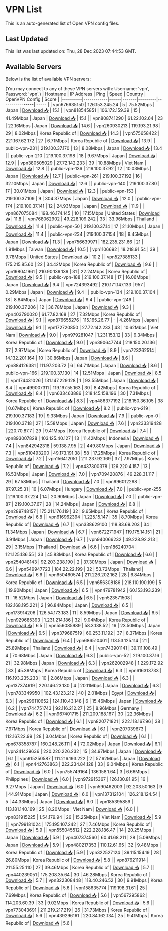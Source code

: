 # VPN List

This is an auto-generated list of Open VPN config files.

## Last Updated

This list was last updated on: Thu, 28 Dec 2023 07:44:53 GMT.

## Available Servers

Below is the list of available VPN servers:

(You may connect to any of these VPN servers with: Username: 'vpn', Password: 'vpn'.)
| Hostname | IP Address | Ping | Speed | Country | OpenVPN Config | Score |
|----------|------------|------|-------|---------|----------------| ----- |
| vpn676635150 | 126.153.245.24 | 5 | 75.52Mbps | Japan | [Download 📥](./configs/server_0_JP.ovpn) | 15.1 |
| vpn818545851 | 106.172.159.39 | 15 | 41.49Mbps | Japan | [Download 📥](./configs/server_1_JP.ovpn) | 15.1 |
| vpn808741290 | 61.22.102.64 | 23 | 22.16Mbps | Japan | [Download 📥](./configs/server_2_JP.ovpn) | 14.6 |
| vpn260930213 | 119.193.21.98 | 29 | 8.02Mbps | Korea Republic of | [Download 📥](./configs/server_3_KR.ovpn) | 14.3 |
| vpn575658422 | 221.167.62.172 | 27 | 6.71Mbps | Korea Republic of | [Download 📥](./configs/server_4_KR.ovpn) | 13.9 |
| public-vpn-231 | 219.100.37.170 | 13 | 8.08Mbps | Japan | [Download 📥](./configs/server_5_JP.ovpn) | 13.4 |
| public-vpn-210 | 219.100.37.198 | 18 | 9.67Mbps | Japan | [Download 📥](./configs/server_6_JP.ovpn) | 12.9 |
| vpn380505029 | 27.72.142.233 | 39 | 10.88Mbps | Viet Nam | [Download 📥](./configs/server_7_VN.ovpn) | 12.8 |
| public-vpn-136 | 219.100.37.92 | 12 | 10.03Mbps | Japan | [Download 📥](./configs/server_8_JP.ovpn) | 12.7 |
| public-vpn-261 | 219.100.37.192 | 16 | 32.10Mbps | Japan | [Download 📥](./configs/server_9_JP.ovpn) | 12.6 |
| public-vpn-140 | 219.100.37.80 | 17 | 30.01Mbps | Japan | [Download 📥](./configs/server_10_JP.ovpn) | 12.3 |
| public-vpn-153 | 219.100.37.109 | 9 | 304.37Mbps | Japan | [Download 📥](./configs/server_11_JP.ovpn) | 12.0 |
| public-vpn-174 | 219.100.37.141 | 12 | 24.93Mbps | Japan | [Download 📥](./configs/server_12_JP.ovpn) | 11.9 |
| vpn867075084 | 198.46.174.145 | 10 | 17.15Mbps | United States | [Download 📥](./configs/server_13_US.ovpn) | 11.8 |
| vpn768062902 | 49.228.109.242 | 33 | 33.96Mbps | Thailand | [Download 📥](./configs/server_14_TH.ovpn) | 11.4 |
| public-vpn-50 | 219.100.37.14 | 17 | 21.10Mbps | Japan | [Download 📥](./configs/server_15_JP.ovpn) | 11.4 |
| public-vpn-234 | 219.100.37.154 | 18 | 8.45Mbps | Japan | [Download 📥](./configs/server_16_JP.ovpn) | 11.3 |
| vpn756639971 | 182.235.231.66 | 21 | 1.91Mbps | Taiwan | [Download 📥](./configs/server_17_TW.ovpn) | 10.5 |
| vpn1106692 | 18.218.91.54 | 39 | 9.78Mbps | United States | [Download 📥](./configs/server_18_US.ovpn) | 10.2 |
| vpn527385133 | 175.215.85.60 | 22 | 34.42Mbps | Korea Republic of | [Download 📥](./configs/server_19_KR.ovpn) | 9.6 |
| vpn198041961 | 210.90.139.139 | 31 | 22.24Mbps | Korea Republic of | [Download 📥](./configs/server_20_KR.ovpn) | 9.5 |
| public-vpn-188 | 219.100.37.148 | 17 | 16.06Mbps | Japan | [Download 📥](./configs/server_21_JP.ovpn) | 9.4 |
| vpn724393492 | 210.171.147.133 | 957 | 0.29Mbps | Japan | [Download 📥](./configs/server_22_JP.ovpn) | 9.4 |
| public-vpn-134 | 219.100.37.104 | 18 | 8.84Mbps | Japan | [Download 📥](./configs/server_23_JP.ovpn) | 9.4 |
| public-vpn-249 | 219.100.37.206 | 12 | 36.78Mbps | Japan | [Download 📥](./configs/server_24_JP.ovpn) | 9.3 |
| vpn403790020 | 61.77.82.168 | 27 | 7.32Mbps | Korea Republic of | [Download 📥](./configs/server_25_KR.ovpn) | 9.1 |
| vpn876655276 | 115.165.26.77 | - | 4.26Mbps | Japan | [Download 📥](./configs/server_26_JP.ovpn) | 9.1 |
| vpn172720850 | 27.72.142.233 | 43 | 10.62Mbps | Viet Nam | [Download 📥](./configs/server_27_VN.ovpn) | 9.0 |
| vpn979281047 | 1.231.153.12 | 33 | 9.34Mbps | Korea Republic of | [Download 📥](./configs/server_28_KR.ovpn) | 9.0 |
| vpn390647744 | 218.150.20.136 | 37 | 2.97Mbps | Korea Republic of | [Download 📥](./configs/server_29_KR.ovpn) | 8.9 |
| vpn723262514 | 14.132.201.164 | 10 | 30.86Mbps | Japan | [Download 📥](./configs/server_30_JP.ovpn) | 8.6 |
| vpn884126381 | 111.97.203.72 | 6 | 64.71Mbps | Japan | [Download 📥](./configs/server_31_JP.ovpn) | 8.6 |
| public-vpn-166 | 219.100.37.130 | 14 | 12.51Mbps | Japan | [Download 📥](./configs/server_32_JP.ovpn) | 8.5 |
| vpn174431026 | 131.147.229.128 | 1 | 93.55Mbps | Japan | [Download 📥](./configs/server_33_JP.ovpn) | 8.4 |
| vpn499007311 | 119.197.55.163 | 30 | 8.42Mbps | Korea Republic of | [Download 📥](./configs/server_34_KR.ovpn) | 8.4 |
| vpn633463886 | 218.145.158.196 | 30 | 7.31Mbps | Korea Republic of | [Download 📥](./configs/server_35_KR.ovpn) | 8.3 |
| vpn486377192 | 218.150.36.105 | 38 | 0.67Mbps | Korea Republic of | [Download 📥](./configs/server_36_KR.ovpn) | 8.2 |
| public-vpn-219 | 219.100.37.183 | 19 | 9.33Mbps | Japan | [Download 📥](./configs/server_37_JP.ovpn) | 7.9 |
| public-vpn-0 | 219.100.37.18 | 27 | 15.58Mbps | Japan | [Download 📥](./configs/server_38_JP.ovpn) | 7.6 |
| vpn233319428 | 220.70.87.7 | 29 | 9.41Mbps | Korea Republic of | [Download 📥](./configs/server_39_KR.ovpn) | 7.4 |
| vpn893007828 | 103.125.40.127 | 13 | 11.42Mbps | Indonesia | [Download 📥](./configs/server_40_ID.ovpn) | 7.4 |
| vpn842942318 | 59.138.7.95 | 2 | 449.80Mbps | Japan | [Download 📥](./configs/server_41_JP.ovpn) | 7.3 |
| vpn510493200 | 49.173.191.38 | 58 | 17.25Mbps | Korea Republic of | [Download 📥](./configs/server_42_KR.ovpn) | 7.2 |
| vpn156412051 | 211.237.92.169 | 37 | 7.97Mbps | Korea Republic of | [Download 📥](./configs/server_43_KR.ovpn) | 7.2 |
| vpn437300378 | 126.220.4.157 | 13 | 16.53Mbps | Japan | [Download 📥](./configs/server_44_JP.ovpn) | 7.0 |
| vpn709420876 | 49.228.31.117 | 29 | 67.58Mbps | Thailand | [Download 📥](./configs/server_45_TH.ovpn) | 7.0 |
| vpn996012298 | 87.97.25.31 | 16 | 6.07Mbps | Hungary | [Download 📥](./configs/server_46_HU.ovpn) | 7.0 |
| public-vpn-255 | 219.100.37.224 | 14 | 20.90Mbps | Japan | [Download 📥](./configs/server_47_JP.ovpn) | 7.0 |
| public-vpn-87 | 219.100.37.67 | 28 | 14.24Mbps | Japan | [Download 📥](./configs/server_48_JP.ovpn) | 6.8 |
| vpn289748157 | 175.211.176.119 | 32 | 9.65Mbps | Korea Republic of | [Download 📥](./configs/server_49_KR.ovpn) | 6.8 |
| vpn616962394 | 1.225.15.147 | 35 | 8.70Mbps | Korea Republic of | [Download 📥](./configs/server_50_KR.ovpn) | 6.7 |
| vpn338629100 | 118.83.69.203 | 34 | 11.34Mbps | Japan | [Download 📥](./configs/server_51_JP.ovpn) | 6.7 |
| vpn672271947 | 119.175.14.151 | 21 | 3.91Mbps | Japan | [Download 📥](./configs/server_52_JP.ovpn) | 6.7 |
| vpn940066232 | 49.228.92.213 | 29 | 3.15Mbps | Thailand | [Download 📥](./configs/server_53_TH.ovpn) | 6.6 |
| vpn186240704 | 121.125.136.55 | 33 | 45.83Mbps | Korea Republic of | [Download 📥](./configs/server_54_KR.ovpn) | 6.6 |
| vpn254048143 | 92.203.238.190 | 2 | 37.30Mbps | Japan | [Download 📥](./configs/server_55_JP.ovpn) | 6.6 |
| vpn549947723 | 184.22.22.199 | 32 | 53.72Mbps | Thailand | [Download 📥](./configs/server_56_TH.ovpn) | 6.6 |
| vpn650460574 | 211.226.202.162 | 28 | 6.84Mbps | Korea Republic of | [Download 📥](./configs/server_57_KR.ovpn) | 6.5 |
| vpn656308186 | 218.110.190.199 | 5 | 19.90Mbps | Japan | [Download 📥](./configs/server_58_JP.ovpn) | 6.5 |
| vpn479781942 | 60.153.193.239 | 11 | 16.52Mbps | Japan | [Download 📥](./configs/server_59_JP.ovpn) | 6.5 |
| vpn523571508 | 182.168.195.221 | 2 | 96.84Mbps | Japan | [Download 📥](./configs/server_60_JP.ovpn) | 6.5 |
| vpn173914206 | 126.54.173.183 | 11 | 8.59Mbps | Japan | [Download 📥](./configs/server_61_JP.ovpn) | 6.5 |
| vpn929685393 | 1.231.214.186 | 32 | 9.04Mbps | Korea Republic of | [Download 📥](./configs/server_62_KR.ovpn) | 6.5 |
| vpn556085989 | 58.3.138.52 | 16 | 23.50Mbps | Japan | [Download 📥](./configs/server_63_JP.ovpn) | 6.5 |
| vpn379687519 | 60.253.11.192 | 37 | 8.37Mbps | Korea Republic of | [Download 📥](./configs/server_64_KR.ovpn) | 6.4 |
| vpn686510401 | 113.53.125.114 | 21 | 25.89Mbps | Thailand | [Download 📥](./configs/server_65_TH.ovpn) | 6.4 |
| vpn743901141 | 39.111.108.49 | 4 | 70.68Mbps | Japan | [Download 📥](./configs/server_66_JP.ovpn) | 6.3 |
| public-vpn-52 | 219.100.37.16 | 21 | 32.98Mbps | Japan | [Download 📥](./configs/server_67_JP.ovpn) | 6.3 |
| vpn262002948 | 1.229.172.92 | 33 | 45.39Mbps | Korea Republic of | [Download 📥](./configs/server_68_KR.ovpn) | 6.3 |
| vpn616313733 | 116.193.235.233 | 10 | 2.86Mbps | Japan | [Download 📥](./configs/server_69_JP.ovpn) | 6.3 |
| vpn137374619 | 220.146.23.130 | 4 | 20.11Mbps | Japan | [Download 📥](./configs/server_70_JP.ovpn) | 6.3 |
| vpn783349950 | 102.43.123.212 | 40 | 2.01Mbps | Egypt | [Download 📥](./configs/server_71_EG.ovpn) | 6.3 |
| vpn296110652 | 124.110.43.148 | 6 | 15.46Mbps | Japan | [Download 📥](./configs/server_72_JP.ovpn) | 6.2 |
| vpn744751743 | 92.116.212.27 | 25 | 8.96Mbps | Germany | [Download 📥](./configs/server_73_DE.ovpn) | 6.2 |
| vpn967401715 | 211.209.188.167 | 30 | 22.36Mbps | Korea Republic of | [Download 📥](./configs/server_74_KR.ovpn) | 6.1 |
| vpn820771821 | 222.118.167.96 | 38 | 7.97Mbps | Korea Republic of | [Download 📥](./configs/server_75_KR.ovpn) | 6.1 |
| vpn207039673 | 112.167.22.99 | 28 | 3.04Mbps | Korea Republic of | [Download 📥](./configs/server_76_KR.ovpn) | 6.1 |
| vpn678358787 | 160.248.26.111 | 4 | 72.02Mbps | Japan | [Download 📥](./configs/server_77_JP.ovpn) | 6.1 |
| vpn241429636 | 220.220.226.232 | 15 | 34.97Mbps | Japan | [Download 📥](./configs/server_78_JP.ovpn) | 6.1 |
| vpn915250587 | 111.216.193.222 | 2 | 57.62Mbps | Japan | [Download 📥](./configs/server_79_JP.ovpn) | 6.1 |
| vpn442763863 | 222.234.84.128 | 33 | 9.04Mbps | Korea Republic of | [Download 📥](./configs/server_80_KR.ovpn) | 6.0 |
| vpn755749164 | 136.158.1.64 | 3 | 6.66Mbps | Philippines | [Download 📥](./configs/server_81_PH.ovpn) | 6.0 |
| vpn972915367 | 126.130.81.95 | 16 | 9.27Mbps | Japan | [Download 📥](./configs/server_82_JP.ovpn) | 6.0 |
| vpn590462003 | 92.203.50.163 | 9 | 44.91Mbps | Japan | [Download 📥](./configs/server_83_JP.ovpn) | 6.0 |
| vpn137312104 | 126.218.124.54 | 5 | 44.33Mbps | Japan | [Download 📥](./configs/server_84_JP.ovpn) | 6.0 |
| vpn185395859 | 113.181.140.169 | 25 | 8.20Mbps | Viet Nam | [Download 📥](./configs/server_85_VN.ovpn) | 6.0 |
| vpn831915225 | 1.54.179.94 | 26 | 15.25Mbps | Viet Nam | [Download 📥](./configs/server_86_VN.ovpn) | 5.9 |
| vpn799181024 | 175.195.107.242 | 27 | 7.46Mbps | Korea Republic of | [Download 📥](./configs/server_87_KR.ovpn) | 5.9 |
| vpn555045512 | 222.228.186.47 | 14 | 20.25Mbps | Japan | [Download 📥](./configs/server_88_JP.ovpn) | 5.9 |
| vpn407374560 | 60.41.68.211 | 28 | 5.09Mbps | Japan | [Download 📥](./configs/server_89_JP.ovpn) | 5.9 |
| vpn480217353 | 110.12.61.65 | 32 | 9.48Mbps | Korea Republic of | [Download 📥](./configs/server_90_KR.ovpn) | 5.9 |
| vpn322527124 | 39.115.154.19 | 28 | 26.80Mbps | Korea Republic of | [Download 📥](./configs/server_91_KR.ovpn) | 5.8 |
| vpn876211914 | 211.55.25.110 | 27 | 39.46Mbps | Korea Republic of | [Download 📥](./configs/server_92_KR.ovpn) | 5.7 |
| vpn440239051 | 175.208.35.64 | 30 | 46.28Mbps | Korea Republic of | [Download 📥](./configs/server_93_KR.ovpn) | 5.7 |
| vpn322308448 | 118.40.246.52 | 30 | 9.91Mbps | Korea Republic of | [Download 📥](./configs/server_94_KR.ovpn) | 5.6 |
| vpn158635774 | 119.198.31.61 | 25 | 7.69Mbps | Korea Republic of | [Download 📥](./configs/server_95_KR.ovpn) | 5.6 |
| vpn567295862 | 114.203.60.39 | 33 | 9.02Mbps | Korea Republic of | [Download 📥](./configs/server_96_KR.ovpn) | 5.6 |
| vpn773043691 | 211.219.217.219 | 26 | 31.73Mbps | Korea Republic of | [Download 📥](./configs/server_97_KR.ovpn) | 5.6 |
| vpn439296161 | 220.84.162.134 | 25 | 9.41Mbps | Korea Republic of | [Download 📥](./configs/server_98_KR.ovpn) | 5.6 |
